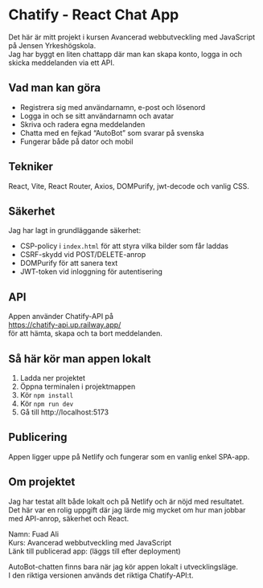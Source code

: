 # Chatify - React Chat App

Det här är mitt projekt i kursen Avancerad webbutveckling med JavaScript på Jensen Yrkeshögskola.  
Jag har byggt en liten chattapp där man kan skapa konto, logga in och skicka meddelanden via ett API.

## Vad man kan göra
- Registrera sig med användarnamn, e-post och lösenord  
- Logga in och se sitt användarnamn och avatar  
- Skriva och radera egna meddelanden  
- Chatta med en fejkad “AutoBot” som svarar på svenska  
- Fungerar både på dator och mobil  

## Tekniker
React, Vite, React Router, Axios, DOMPurify, jwt-decode och vanlig CSS.

## Säkerhet
Jag har lagt in grundläggande säkerhet:
- CSP-policy i `index.html` för att styra vilka bilder som får laddas  
- CSRF-skydd vid POST/DELETE-anrop  
- DOMPurify för att sanera text  
- JWT-token vid inloggning för autentisering  

## API
Appen använder Chatify-API på  
https://chatify-api.up.railway.app/  
för att hämta, skapa och ta bort meddelanden.

## Så här kör man appen lokalt
1. Ladda ner projektet  
2. Öppna terminalen i projektmappen  
3. Kör `npm install`  
4. Kör `npm run dev`  
5. Gå till http://localhost:5173  

## Publicering
Appen ligger uppe på Netlify och fungerar som en vanlig enkel SPA-app.

## Om projektet
 
Jag har testat allt både lokalt och på Netlify och är nöjd med resultatet.  
Det här var en rolig uppgift där jag lärde mig mycket om hur man jobbar med API-anrop, säkerhet och React.

Namn: Fuad Ali  
Kurs: Avancerad webbutveckling med JavaScript  
Länk till publicerad app: (läggs till efter deployment)

AutoBot-chatten finns bara när jag kör appen lokalt i utvecklingsläge.  
I den riktiga versionen används det riktiga Chatify-API:t.
